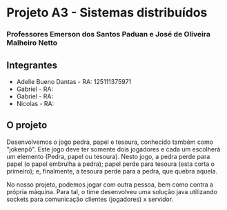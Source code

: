 # Projeto A3 - Sistemas distribuídos
### Professores Emerson dos Santos Paduan e José de Oliveira Malheiro Netto


## Integrantes 
* Adelle Bueno Dantas - RA: 125111375971
* Gabriel - RA:
* Gabriel - RA:
* Nicolas - RA:


## O projeto 
Desenvolvemos o jogo pedra, papel e tesoura, conhecido também como "jokenpô". Este jogo deve ter somente dois jogadores e cada um escolherá um elemento (Pedra, papel ou tesoura). Nesto jogo, a pedra perde para papel (o papel embrulha a pedra); papel perde para tesoura (esta corta o primeiro); e, finalmente, a tesoura perde para a pedra, que quebra aquela.

No nosso projeto, podemos jogar com outra pessoa, bem como contra a própria máquina. Para tal, o time desenvolveu uma solução java utilizando sockets para comunicação clientes (jogadores) x servidor.
